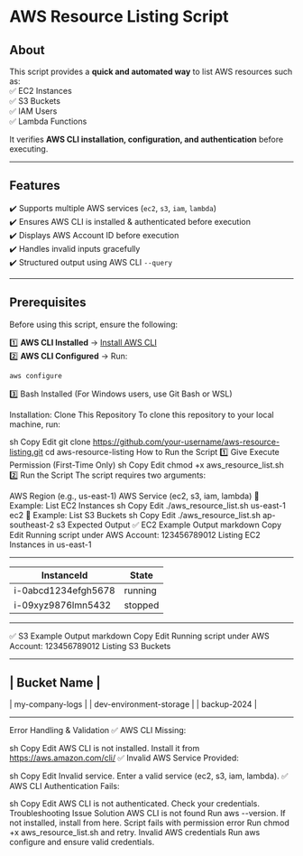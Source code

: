 # AWS Resource Listing Script

## About

This script provides a **quick and automated way** to list AWS resources such as:  
✅ EC2 Instances  
✅ S3 Buckets  
✅ IAM Users  
✅ Lambda Functions

It verifies **AWS CLI installation, configuration, and authentication** before executing.

---

## Features

✔️ Supports multiple AWS services (`ec2`, `s3`, `iam`, `lambda`)  
✔️ Ensures AWS CLI is installed & authenticated before execution  
✔️ Displays AWS Account ID before execution  
✔️ Handles invalid inputs gracefully  
✔️ Structured output using AWS CLI `--query`

---

## Prerequisites

Before using this script, ensure the following:

1️⃣ **AWS CLI Installed** → [Install AWS CLI](https://aws.amazon.com/cli/)  
2️⃣ **AWS CLI Configured** → Run:

```sh
aws configure
```

3️⃣ Bash Installed (For Windows users, use Git Bash or WSL)

Installation: Clone This Repository
To clone this repository to your local machine, run:

sh
Copy
Edit
git clone https://github.com/your-username/aws-resource-listing.git
cd aws-resource-listing
How to Run the Script
1️⃣ Give Execute Permission (First-Time Only)
sh
Copy
Edit
chmod +x aws_resource_list.sh
2️⃣ Run the Script
The script requires two arguments:

AWS Region (e.g., us-east-1)
AWS Service (ec2, s3, iam, lambda)
🔹 Example: List EC2 Instances
sh
Copy
Edit
./aws_resource_list.sh us-east-1 ec2
🔹 Example: List S3 Buckets
sh
Copy
Edit
./aws_resource_list.sh ap-southeast-2 s3
Expected Output
✅ EC2 Example Output
markdown
Copy
Edit
Running script under AWS Account: 123456789012
Listing EC2 Instances in us-east-1

---

| InstanceId          | State   |
| ------------------- | ------- |
| i-0abcd1234efgh5678 | running |
| i-09xyz9876lmn5432  | stopped |

---

✅ S3 Example Output
markdown
Copy
Edit
Running script under AWS Account: 123456789012
Listing S3 Buckets

---

## | Bucket Name |

| my-company-logs |
| dev-environment-storage |
| backup-2024 |

---

Error Handling & Validation
✅ AWS CLI Missing:

sh
Copy
Edit
AWS CLI is not installed. Install it from https://aws.amazon.com/cli/
✅ Invalid AWS Service Provided:

sh
Copy
Edit
Invalid service. Enter a valid service (ec2, s3, iam, lambda).
✅ AWS CLI Authentication Fails:

sh
Copy
Edit
AWS CLI is not authenticated. Check your credentials.
Troubleshooting
Issue Solution
AWS CLI is not found Run aws --version. If not installed, install from here.
Script fails with permission error Run chmod +x aws_resource_list.sh and retry.
Invalid AWS credentials Run aws configure and ensure valid credentials.
